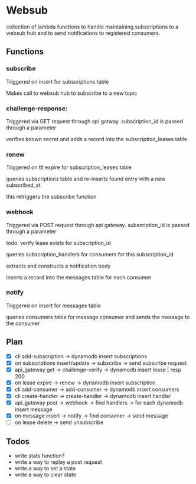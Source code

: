 # Websub

collection of lambda functions to handle maintaining subscriptions to a websub hub and to send notifications to registered consumers.

## Functions

### subscribe

Triggered on insert for subscriptions table

Makes call to websub hub to subscribe to a new topic

### challenge-response:

Triggered via GET request through api gatway. subscription_id is passed through a parameter

verifies known secret and adds a record into the subscription_leases table

### renew

Triggered on ttl expire for subscription_leases table

queries subscriptions table and re-inserts found entry with a new subscribed_at.

this retriggers the subscribe function


### webhook

Triggered via POST request through api gateway. subscription_id is passed through a parameter

todo: verify lease exists for subscription_id

queries subscription_handlers for consumers for this subscription_id

extracts and constructs a notification body

inserts a record into the messages table for each consumer

### notify

Triggered on insert for messages table

queries consumers table for message consumer and sends the message to the consumer


## Plan

- [x] cli add-subscription -> dynamodb insert subscriptions
- [x] on subscriptions insert/update -> subscribe -> send subscribe request
- [x] api_gateway get -> challenge-verify -> dynamodb insert lease | resp 200
- [x] on lease expire -> renew -> dynamodb insert subscription
- [x] cli add-consumer -> add-consumer -> dynamodb insert consumers
- [x] cli create-handler -> create-handler -> dynamodb insert handler
- [x] api_gateway post -> webhook -> find handlers -> for each dynamodb insert message
- [x] on message insert -> notify -> find consumer -> send message
- [ ] on lease delete -> send unsubscribe

## Todos

- write stats function?
- write a way to replay a post request
- write a way to set a state
- write a way to clear state
